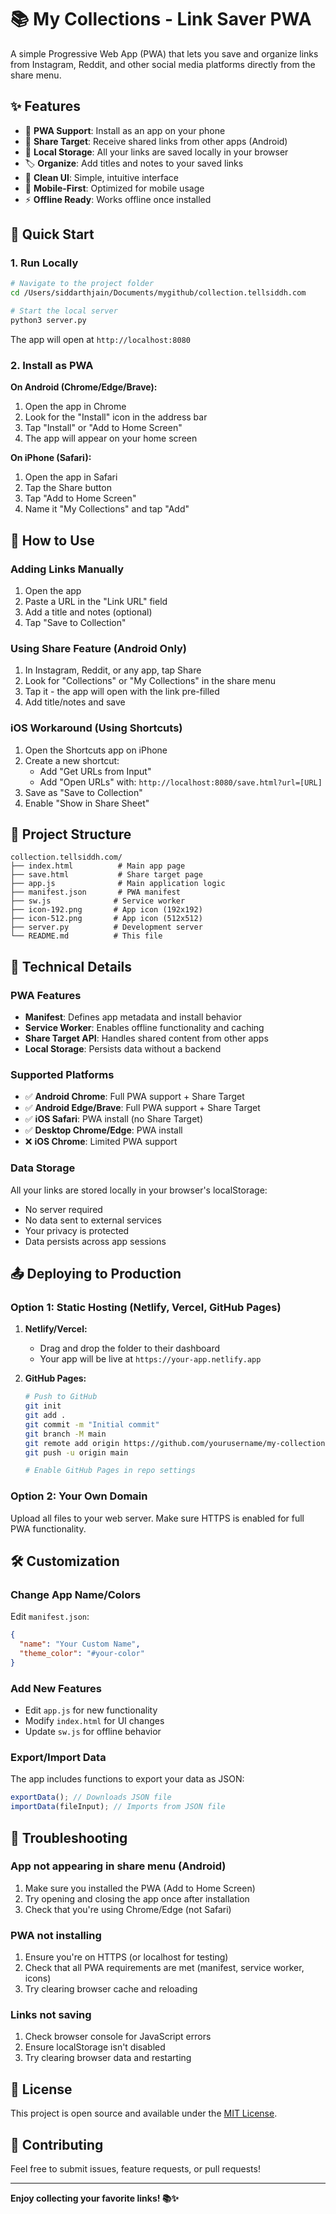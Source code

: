# 📚 My Collections - Link Saver PWA

A simple Progressive Web App (PWA) that lets you save and organize links from Instagram, Reddit, and other social media platforms directly from the share menu.

## ✨ Features

- 📱 **PWA Support**: Install as an app on your phone
- 🔗 **Share Target**: Receive shared links from other apps (Android)
- 💾 **Local Storage**: All your links are saved locally in your browser
- 🏷️ **Organize**: Add titles and notes to your saved links
- 🎨 **Clean UI**: Simple, intuitive interface
- 📱 **Mobile-First**: Optimized for mobile usage
- ⚡ **Offline Ready**: Works offline once installed

## 🚀 Quick Start

### 1. Run Locally

```bash
# Navigate to the project folder
cd /Users/siddarthjain/Documents/mygithub/collection.tellsiddh.com

# Start the local server
python3 server.py
```

The app will open at `http://localhost:8080`

### 2. Install as PWA

**On Android (Chrome/Edge/Brave):**
1. Open the app in Chrome
2. Look for the "Install" icon in the address bar
3. Tap "Install" or "Add to Home Screen"
4. The app will appear on your home screen

**On iPhone (Safari):**
1. Open the app in Safari
2. Tap the Share button
3. Tap "Add to Home Screen"
4. Name it "My Collections" and tap "Add"

## 📱 How to Use

### Adding Links Manually
1. Open the app
2. Paste a URL in the "Link URL" field
3. Add a title and notes (optional)
4. Tap "Save to Collection"

### Using Share Feature (Android Only)
1. In Instagram, Reddit, or any app, tap Share
2. Look for "Collections" or "My Collections" in the share menu
3. Tap it - the app will open with the link pre-filled
4. Add title/notes and save

### iOS Workaround (Using Shortcuts)
1. Open the Shortcuts app on iPhone
2. Create a new shortcut:
   - Add "Get URLs from Input"
   - Add "Open URLs" with: `http://localhost:8080/save.html?url=[URL]`
3. Save as "Save to Collection"
4. Enable "Show in Share Sheet"

## 📁 Project Structure

```
collection.tellsiddh.com/
├── index.html          # Main app page
├── save.html           # Share target page
├── app.js              # Main application logic
├── manifest.json       # PWA manifest
├── sw.js              # Service worker
├── icon-192.png       # App icon (192x192)
├── icon-512.png       # App icon (512x512)
├── server.py          # Development server
└── README.md          # This file
```

## 🔧 Technical Details

### PWA Features
- **Manifest**: Defines app metadata and install behavior
- **Service Worker**: Enables offline functionality and caching
- **Share Target API**: Handles shared content from other apps
- **Local Storage**: Persists data without a backend

### Supported Platforms
- ✅ **Android Chrome**: Full PWA support + Share Target
- ✅ **Android Edge/Brave**: Full PWA support + Share Target  
- ✅ **iOS Safari**: PWA install (no Share Target)
- ✅ **Desktop Chrome/Edge**: PWA install
- ❌ **iOS Chrome**: Limited PWA support

### Data Storage
All your links are stored locally in your browser's localStorage:
- No server required
- No data sent to external services
- Your privacy is protected
- Data persists across app sessions

## 📤 Deploying to Production

### Option 1: Static Hosting (Netlify, Vercel, GitHub Pages)

1. **Netlify/Vercel:**
   - Drag and drop the folder to their dashboard
   - Your app will be live at `https://your-app.netlify.app`

2. **GitHub Pages:**
   ```bash
   # Push to GitHub
   git init
   git add .
   git commit -m "Initial commit"
   git branch -M main
   git remote add origin https://github.com/yourusername/my-collections.git
   git push -u origin main
   
   # Enable GitHub Pages in repo settings
   ```

### Option 2: Your Own Domain
Upload all files to your web server. Make sure HTTPS is enabled for full PWA functionality.

## 🛠️ Customization

### Change App Name/Colors
Edit `manifest.json`:
```json
{
  "name": "Your Custom Name",
  "theme_color": "#your-color"
}
```

### Add New Features
- Edit `app.js` for new functionality
- Modify `index.html` for UI changes
- Update `sw.js` for offline behavior

### Export/Import Data
The app includes functions to export your data as JSON:
```javascript
exportData(); // Downloads JSON file
importData(fileInput); // Imports from JSON file
```

## 🐛 Troubleshooting

### App not appearing in share menu (Android)
1. Make sure you installed the PWA (Add to Home Screen)
2. Try opening and closing the app once after installation
3. Check that you're using Chrome/Edge (not Safari)

### PWA not installing
1. Ensure you're on HTTPS (or localhost for testing)
2. Check that all PWA requirements are met (manifest, service worker, icons)
3. Try clearing browser cache and reloading

### Links not saving
1. Check browser console for JavaScript errors
2. Ensure localStorage isn't disabled
3. Try clearing browser data and restarting

## 📄 License

This project is open source and available under the [MIT License](LICENSE).

## 🤝 Contributing

Feel free to submit issues, feature requests, or pull requests!

---

**Enjoy collecting your favorite links! 📚✨**